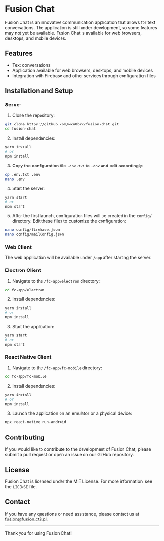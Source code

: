 # Fusion Chat

Fusion Chat is an innovative communication application that allows for text conversations. The application is still under development, so some features may not yet be available. Fusion Chat is available for web browsers, desktops, and mobile devices.

## Features

- Text conversations
- Application available for web browsers, desktops, and mobile devices
- Integration with Firebase and other services through configuration files

## Installation and Setup

### Server

1. Clone the repository:
```bash
git clone https://github.com/wxn0brP/fusion-chat.git
cd fusion-chat
```

2. Install dependencies:
```bash
yarn install
# or
npm install
```

3. Copy the configuration file `.env.txt` to `.env` and edit accordingly:
```bash
cp .env.txt .env
nano .env
```

4. Start the server:
```bash
yarn start
# or
npm start
```

5. After the first launch, configuration files will be created in the `config/` directory. Edit these files to customize the configuration:
```bash
nano config/firebase.json
nano config/mailConfig.json
```

### Web Client

The web application will be available under `/app` after starting the server.

### Electron Client

1. Navigate to the `/fc-app/electron` directory:
```bash
cd fc-app/electron
```

2. Install dependencies:
```bash
yarn install
# or
npm install
```

3. Start the application:
```bash
yarn start
# or
npm start
```

### React Native Client

1. Navigate to the `/fc-app/fc-mobile` directory:
```bash
cd fc-app/fc-mobile
```

2. Install dependencies:
```bash
yarn install
# or
npm install
```

3. Launch the application on an emulator or a physical device:
```bash
npx react-native run-android
```

## Contributing

If you would like to contribute to the development of Fusion Chat, please submit a pull request or open an issue on our GitHub repository.

## License

Fusion Chat is licensed under the MIT License. For more information, see the `LICENSE` file.

## Contact

If you have any questions or need assistance, please contact us at fusion@fusion.ct8.pl.

---

Thank you for using Fusion Chat!